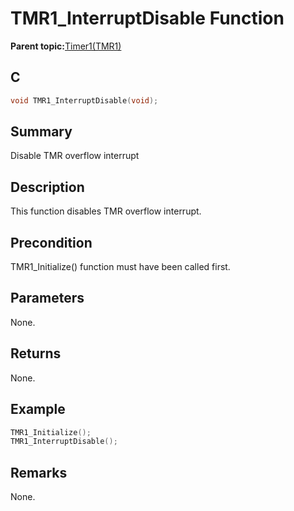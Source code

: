 # TMR1\_InterruptDisable Function

**Parent topic:**[Timer1\(TMR1\)](GUID-FBA83258-F84E-46B4-9CAA-9B5B03A70F0B.md)

## C

```c
void TMR1_InterruptDisable(void);
```

## Summary

Disable TMR overflow interrupt

## Description

This function disables TMR overflow interrupt.

## Precondition

TMR1\_Initialize\(\) function must have been called first.

## Parameters

None.

## Returns

None.

## Example

```c
TMR1_Initialize();
TMR1_InterruptDisable();
```

## Remarks

None.

